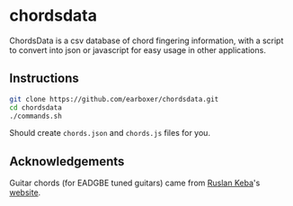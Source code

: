 # chordsdata

ChordsData is a csv database of chord fingering information, with a script to convert into
json or javascript for easy usage in other applications.

## Instructions

```sh
git clone https://github.com/earboxer/chordsdata.git
cd chordsdata
./commands.sh
```

Should create `chords.json` and `chords.js` files for you.

## Acknowledgements

Guitar chords (for EADGBE tuned guitars) came from
[Ruslan Keba](https://github.com/rukeba)'s [website](http://guitar-chords-chart.net).
